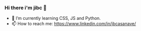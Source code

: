 ### Hi there i'm jibc 👋

- 🌱 I’m currently learning CSS, JS and Python. 
- 📫 How to reach me: https://www.linkedin.com/in/jbcasanave/

